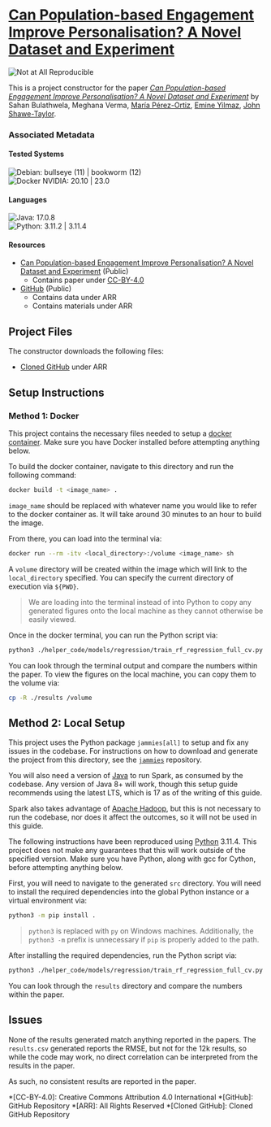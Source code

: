 # [Can Population-based Engagement Improve Personalisation? A Novel Dataset and Experiment](https://doi.org/10.5281/zenodo.6853185)

![Not at All Reproducible](https://img.shields.io/badge/Status-Not%20at%20All%20Reproducible-red)

This is a project constructor for the paper [*Can Population-based Engagement Improve Personalisation? A Novel Dataset and Experiment*](https://doi.org/10.5281/zenodo.6853185) by Sahan Bulathwela, Meghana Verma, [María Pérez-Ortiz](https://orcid.org/0000-0003-1302-6093), [Emine Yilmaz](https://orcid.org/0000-0003-4734-4532), [John Shawe-Taylor](https://orcid.org/0000-0002-2030-0073).

### Associated Metadata

#### Tested Systems

![Debian: bullseye (11) | bookworm (12)](https://img.shields.io/badge/Debian-bullseye%20%2811%29%20%7C%20bookworm%20%2812%29-informational)  
![Docker NVIDIA: 20.10 | 23.0](https://img.shields.io/badge/Docker%20NVIDIA-20.10%20%7C%2023.0-informational)  

#### Languages
![Java: 17.0.8](https://img.shields.io/badge/Java-17.0.8-informational)  
![Python: 3.11.2 | 3.11.4](https://img.shields.io/badge/Python-3.11.2%20%7C%203.11.4-informational)  

#### Resources

* [Can Population-based Engagement Improve Personalisation? A Novel Dataset and Experiment](https://doi.org/10.5281/zenodo.6853185) (Public)
    * Contains paper under [CC-BY-4.0](https://creativecommons.org/licenses/by/4.0/)
* [GitHub](https://github.com/sahanbull/VLE-Dataset) (Public)
    * Contains data under ARR
    * Contains materials under ARR

## Project Files

The constructor downloads the following files: 
* [Cloned GitHub](https://github.com/ahaim5357/VLE-Dataset) under ARR

## Setup Instructions

### Method 1: Docker

This project contains the necessary files needed to setup a [docker container][docker]. Make sure you have Docker installed before attempting anything below. 

To build the docker container, navigate to this directory and run the following command:

```sh
docker build -t <image_name> .
```

`image_name` should be replaced with whatever name you would like to refer to the docker container as. It will take around 30 minutes to an hour to build the image.

From there, you can load into the terminal via:

```sh
docker run --rm -itv <local_directory>:/volume <image_name> sh
```

A `volume` directory will be created within the image which will link to the `local_directory` specified. You can specify the current directory of execution via `${PWD}`.

> We are loading into the terminal instead of into Python to copy any generated figures onto the local machine as they cannot otherwise be easily viewed.

Once in the docker terminal, you can run the Python script via:

```sh
python3 ./helper_code/models/regression/train_rf_regression_full_cv.py --training-data-filepath VLE_datasets/v1/VLE_12k_dataset_v1.csv --output-dir ./results
```

You can look through the terminal output and compare the numbers within the paper. To view the figures on the local machine, you can copy them to the volume via:

```sh
cp -R ./results /volume
```

## Method 2: Local Setup

This project uses the Python package `jammies[all]` to setup and fix any issues in the codebase. For instructions on how to download and generate the project from this directory, see the [`jammies`][jammies] repository.

You will also need a version of [Java][java] to run Spark, as consumed by the codebase. Any version of Java 8+ will work, though this setup guide recommends using the latest LTS, which is 17 as of the writing of this guide.

Spark also takes advantage of [Apache Hadoop][hadoop], but this is not necessary to run the codebase, nor does it affect the outcomes, so it will not be used in this guide.

The following instructions have been reproduced using [Python][python] 3.11.4. This project does not make any guarantees that this will work outside of the specified version. Make sure you have Python, along with gcc for Cython, before attempting anything below.

First, you will need to navigate to the generated `src` directory. You will need to install the required dependencies into the global Python instance or a virtual environment via:

```sh
python3 -m pip install .
```

> `python3` is replaced with `py` on Windows machines. Additionally, the `python3 -m` prefix is unnecessary if `pip` is properly added to the path.

After installing the required dependencies, run the Python script via:

```sh
python3 ./helper_code/models/regression/train_rf_regression_full_cv.py --training-data-filepath VLE_datasets/v1/VLE_12k_dataset_v1.csv --output-dir ./results
```

You can look through the `results` directory and compare the numbers within the paper.

[docker]: https://www.docker.com/
[jammies]: https://github.com/ahaim5357/jammies
[java]: https://adoptium.net/temurin/releases/?version=17
[hadoop]: http://apache.github.io/hadoop/
[python]: https://www.python.org/

## Issues

None of the results generated match anything reported in the papers. The `results.csv` generated reports the RMSE, but not for the 12k results, so while the code may work, no direct correlation can be interpreted from the results in the paper.

As such, no consistent results are reported in the paper.

*[CC-BY-4.0]: Creative Commons Attribution 4.0 International
*[GitHub]: GitHub Repository
*[ARR]: All Rights Reserved
*[Cloned GitHub]: Cloned GitHub Repository
